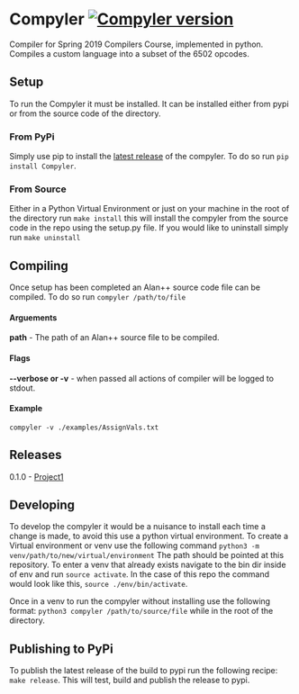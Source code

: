 # Compyler [![Compyler version](https://img.shields.io/pypi/v/Compyler.svg)](https://pypi.org/project/Compyler)
Compiler for Spring 2019 Compilers Course, implemented in python. Compiles a custom language into a subset of the 6502 opcodes.  

## Setup
To run the Compyler it must be installed. It can be installed either from pypi or from the source code of the directory.

### From PyPi

Simply use pip to install the [latest release](https://pypi.org/project/Compyler/) of the compyler. To do so run `pip install Compyler`. 

### From Source

Either in a Python Virtual Environment or just on your machine in the root of the directory run `make install` this will install the compyler from the source code in the repo using the setup.py file. If you would like to uninstall simply run `make uninstall`

## Compiling

Once setup has been completed an Alan++ source code file can be compiled. To do so run `compyler /path/to/file`

#### Arguements

**path** - The path of an Alan++ source file to be compiled.

#### Flags

**--verbose or -v** - when passed all actions of compiler will be logged to stdout.

#### Example

`compyler -v ./examples/AssignVals.txt`

## Releases

0.1.0 - [Project1](https://github.com/dgisolfi/Compyler/tree/Project1)

## Developing

To develop the compyler it would be a nuisance to install each time a change is made, to avoid this use a python virtual environment. To create a Virtual environment or venv use the following command `python3 -m venv/path/to/new/virtual/environment` The path should be pointed at this repository. To enter a venv that already exists navigate to the bin dir inside of env and run `source activate`. In the case of this repo the command would look like this, `source ./env/bin/activate`.

Once in a venv to run the compyler without installing use the following format: `python3 compyler /path/to/source/file` while in the root of the directory.

## Publishing to PyPi

To publish the latest release of the build to pypi run the following recipe: `make release`. This will test, build and publish the release to pypi.
